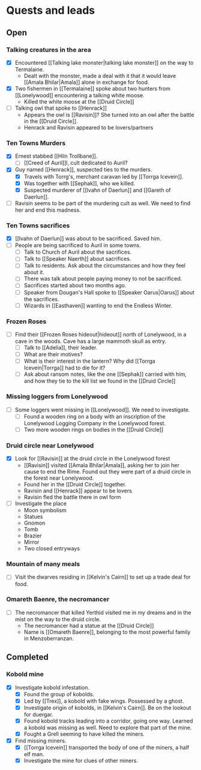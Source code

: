 # Quests and leads

## Open
### Talking creatures in the area
- [x] Encountered [[Talking lake monster|talking lake monster]] on the way to Termalaine.
	- Dealt with the monster, made a deal with it that it would leave [[Amala Bhilar|Amala]] alone in exchange for food.
- [x] Two fishermen in [[Termalaine]] spoke about two hunters from [[Lonelywood]] encountering a talking white moose.
	- Killed the white moose at the [[Druid Circle]]
- [ ] Talking owl that spoke to [[Henrack]]
	- Appears the owl is [[Ravisin]]? She turned into an owl after the battle in the [[Druid Circle]].
	- Henrack and Ravisin appeared to be lovers/partners

### Ten Towns Murders
- [x] Ernest stabbed [[Hiln Trollbane]].
	- [ ] [[Creed of Auril]]l, cult dedicated to Auril?
- [x] Guy named [[Henrack]], suspected ties to the murders.
	- [x] Travels with Torrg's, merchant caravan led by [[Torrga Icevein]].
	- [x] Was together with [[Sephak]], who we killed.
	- [x] Suspected murderer of [[Ivahn of Daerlun]] and [[Gareth of Daerlun]].
- [ ] Ravisin seems to be part of the murdering cult as well. We need to find her and end this madness.

### Ten Towns sacrifices
- [x] [[Ivahn of Daerlun]] was about to be sacrificed. Saved him.
- [ ] People are being sacrificed to Auril in some towns.
	- [ ] Talk to Church of Auril about the sacrifices.
	- [ ] Talk to [[Speaker Naerth]] about sacrifices.
	- [ ] Talk to residents. Ask about the circumstances and how they feel about it.
	- [ ] There was talk about people paying money to not be sacrificed.
	- [ ] Sacrifices started about two months ago.
	- [ ] Speaker from Dougan's Hall spoke to [[Speaker Oarus|Oarus]] about the sacrifices.
	- [ ] Wizards in [[Easthaven]] wanting to end the Endless Winter.

### Frozen Roses
- [ ] Find their [[Frozen Roses hideout|hideout]] north of Lonelywood, in a cave in the woods. Cave has a large mammoth skull as entry.
	- [ ] Talk to [[Adelia]], their leader.
	- [ ] What are their motives?
	- [ ] What is their interest in the lantern? Why did [[Torrga Icevein|Torrga]] had to die for it?
	- [ ] Ask about ransom notes, like the one [[Sephak]] carried with him, and how they tie to the kill list we found in the [[Druid Circle]]

### Missing loggers from Lonelywood
- [ ] Some loggers went missing in [[Lonelywood]]. We need to investigate.
	- [ ] Found a wooden ring on a body with an inscription of the Lonelywood Logging Company in the Lonelywood forest.
	- [ ] Two more wooden rings on bodies in the [[Druid Circle]]

### Druid circle near Lonelywood
- [x] Look for [[Ravisin]] at the druid circle in the Lonelywood forest
	- [[Ravisin]] visited [[Amala Bhilar|Amala]], asking her to join her cause to end the Rime. Found out they were part of a druid circle in the forest near Lonelywood.
	- Found her in the [[Druid Circle]] together.
	- Ravisin and [[Henrack]] appear to be lovers
	- Ravisin fled the battle there in owl form
- [ ] Investigate the place
	- Moon symbolism
	- Statues
	- Gnomon
	- Tomb
	- Brazier
	- Mirror
	- Two closed entryways

### Mountain of many meals
- [ ] Visit the dwarves residing in [[Kelvin's Cairn]] to set up a trade deal for food.

### Omareth Baenre, the necromancer
- [ ] The necromancer that killed Yerthid visited me in my dreams and in the mist on the way to the druid circle.
	- The necromancer had a statue at the [[Druid Circle]]
	- Name is [[Omareth Baenre]], belonging to the most powerful family in Menzoberranzan.

## Completed
### Kobold mine
- [x] Investigate kobold infestation.
	- [x] Found the group of kobolds.
	- [x] Led by [[Trex]], a kobold with fake wings. Possessed by a ghost.
	- [x] Investigate origin of kobolds, in [[Kelvin's Cairn]]. Be on the lookout for duergar.
	- [x] Found kobold tracks leading into a corridor, going one way. Learned a kobold was missing as well. Need to explore that part of the mine.
	- [x] Fought a Grell seeming to have killed the miners.
- [x] Find missing miners.
	- [x] [[Torrga Icevein]] transported the body of one of the miners, a half elf man.
	- [x] Investigate the mine for clues of other miners.